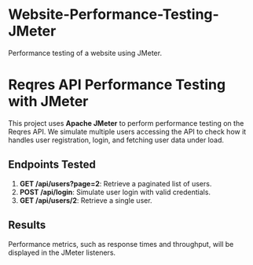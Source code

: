 # Website-Performance-Testing-JMeter
Performance testing of a website using JMeter.
# Reqres API Performance Testing with JMeter

This project uses **Apache JMeter** to perform performance testing on the Reqres API. We simulate multiple users accessing the API to check how it handles user registration, login, and fetching user data under load.

## Endpoints Tested
1. **GET /api/users?page=2**: Retrieve a paginated list of users.
2. **POST /api/login**: Simulate user login with valid credentials.
3. **GET /api/users/2**: Retrieve a single user.

## Results

Performance metrics, such as response times and throughput, will be displayed in the JMeter listeners.

